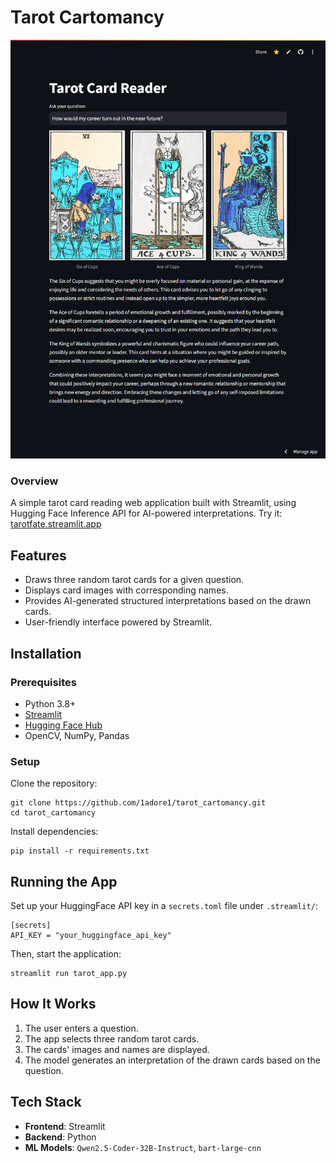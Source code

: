 # Tarot Cartomancy

![Tarot Example](https://github.com/1adore1/tarot_cartomancy/blob/main/img.png)

### Overview

A simple tarot card reading web application built with Streamlit, using Hugging Face Inference API for AI-powered interpretations. Try it: [tarotfate.streamlit.app](https://tarotfate.streamlit.app/)

## Features

- Draws three random tarot cards for a given question.
- Displays card images with corresponding names.
- Provides AI-generated structured interpretations based on the drawn cards.
- User-friendly interface powered by Streamlit.

## Installation

### Prerequisites

- Python 3.8+
- [Streamlit](https://streamlit.io/)
- [Hugging Face Hub](https://huggingface.co/docs/huggingface_hub/index)
- OpenCV, NumPy, Pandas

### Setup

Clone the repository:

```
git clone https://github.com/1adore1/tarot_cartomancy.git
cd tarot_cartomancy
```

Install dependencies:

```
pip install -r requirements.txt
```

## Running the App

Set up your HuggingFace API key in a `secrets.toml` file under `.streamlit/`:

```
[secrets]
API_KEY = "your_huggingface_api_key"
```

Then, start the application:

```
streamlit run tarot_app.py
```

## How It Works

1. The user enters a question.
2. The app selects three random tarot cards.
3. The cards' images and names are displayed.
4. The model generates an interpretation of the drawn cards based on the question.

## Tech Stack

- **Frontend**: Streamlit
- **Backend**: Python
- **ML Models**: `Qwen2.5-Coder-32B-Instruct`, `bart-large-cnn`
